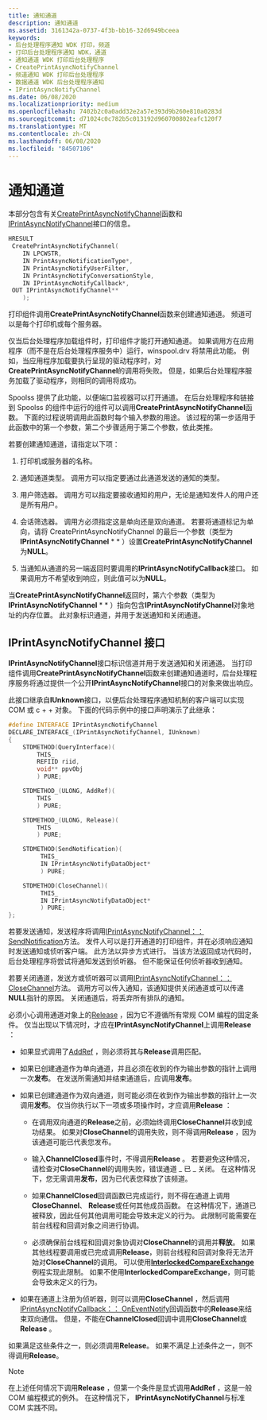 ```yaml
---
title: 通知通道
description: 通知通道
ms.assetid: 3161342a-0737-4f3b-bb16-32d6949bceea
keywords:
- 后台处理程序通知 WDK 打印，频道
- 打印后台处理程序通知 WDK，通道
- 通知通道 WDK 打印后台处理程序
- CreatePrintAsyncNotifyChannel
- 频道通知 WDK 打印后台处理程序
- 数据通道 WDK 后台处理程序通知
- IPrintAsyncNotifyChannel
ms.date: 06/08/2020
ms.localizationpriority: medium
ms.openlocfilehash: 7402b2c0a0add32e2a57e393d9b260e810a0283d
ms.sourcegitcommit: d71024c0c782b5c013192d960700802eafc120f7
ms.translationtype: MT
ms.contentlocale: zh-CN
ms.lasthandoff: 06/08/2020
ms.locfileid: "84507106"
---
```

# <a name="notification-channel"></a>通知通道

本部分包含有关[CreatePrintAsyncNotifyChannel](https://docs.microsoft.com/windows/win32/api/prnasnot/nf-prnasnot-createprintasyncnotifychannel)函数和[IPrintAsyncNotifyChannel](https://docs.microsoft.com/windows/win32/api/prnasnot/nn-prnasnot-iprintasyncnotifychannel)接口的信息。

```cpp
HRESULT
 CreatePrintAsyncNotifyChannel(
    IN LPCWSTR,
    IN PrintAsyncNotificationType*,
    IN PrintAsyncNotifyUserFilter,
    IN PrintAsyncNotifyConversationStyle,
    IN IPrintAsyncNotifyCallback*,
 OUT IPrintAsyncNotifyChannel**
    );
```

打印组件调用**CreatePrintAsyncNotifyChannel**函数来创建通知通道。 频道可以是每个打印机或每个服务器。

仅当后台处理程序加载组件时，打印组件才能打开通知通道。 如果调用方在应用程序（而不是在后台处理程序服务中）运行，winspool.drv 将禁用此功能。 例如，当应用程序加载要执行呈现的驱动程序时，对**CreatePrintAsyncNotifyChannel**的调用将失败。 但是，如果后台处理程序服务加载了驱动程序，则相同的调用将成功。

Spoolss 提供了此功能，以便端口监视器可以打开通道。 在后台处理程序和链接到 Spoolss 的组件中运行的组件可以调用**CreatePrintAsyncNotifyChannel**函数。 下面的过程说明调用此函数时每个输入参数的用途。 该过程的第一步适用于此函数中的第一个参数，第二个步骤适用于第二个参数，依此类推。

若要创建通知通道，请指定以下项：

1. 打印机或服务器的名称。

1. 通知通道类型。 调用方可以指定要通过此通道发送的通知的类型。

1. 用户筛选器。 调用方可以指定要接收通知的用户，无论是通知发件人的用户还是所有用户。

1. 会话筛选器。 调用方必须指定这是单向还是双向通道。 若要将通道标记为单向，请将 CreatePrintAsyncNotifyChannel 的最后一个参数（类型为**IPrintAsyncNotifyChannel** \* \* ）设置**CreatePrintAsyncNotifyChannel**为**NULL**。

1. 当通知从通道的另一端返回时要调用的**IPrintAsyncNotifyCallback**接口。 如果调用方不希望收到响应，则此值可以为**NULL**。

当**CreatePrintAsyncNotifyChannel**返回时，第六个参数（类型为**IPrintAsyncNotifyChannel** \* \* ）指向包含**IPrintAsyncNotifyChannel**对象地址的内存位置。 此对象标识通道，并用于发送通知和关闭通道。

## <a name="iprintasyncnotifychannel-interface"></a>IPrintAsyncNotifyChannel 接口

**IPrintAsyncNotifyChannel**接口标识信道并用于发送通知和关闭通道。 当打印组件调用**CreatePrintAsyncNotifyChannel**函数来创建通知通道时，后台处理程序服务将通过提供一个公开**IPrintAsyncNotifyChannel**接口的对象来做出响应。

此接口继承自**IUnknown**接口，以便后台处理程序通知机制的客户端可以实现 COM 或 c + + 对象。 下面的代码示例中的接口声明演示了此继承：

```cpp
#define INTERFACE IPrintAsyncNotifyChannel
DECLARE_INTERFACE_(IPrintAsyncNotifyChannel, IUnknown)
{
    STDMETHOD(QueryInterface)(
        THIS_
        REFIID riid,
        void** ppvObj
        ) PURE;

    STDMETHOD_(ULONG, AddRef)(
        THIS
        ) PURE;

    STDMETHOD_(ULONG, Release)(
        THIS
        ) PURE;

    STDMETHOD(SendNotification)(
         THIS_
         IN IPrintAsyncNotifyDataObject*
         ) PURE;

    STDMETHOD(CloseChannel)(
         THIS_
         IN IPrintAsyncNotifyDataObject*
         ) PURE;
};
```

若要发送通知，发送程序将调用[IPrintAsyncNotifyChannel：： SendNotification](https://docs.microsoft.com/windows/win32/api/prnasnot/nf-prnasnot-iprintasyncnotifychannel-sendnotification)方法。 发件人可以是打开通道的打印组件，并在必须响应通知时发送通知或侦听客户端。 此方法以异步方式进行。 当该方法返回成功代码时，后台处理程序将尝试将通知发送到侦听器。 但不能保证任何侦听器收到通知。

若要关闭通道，发送方或侦听器可以调用[IPrintAsyncNotifyChannel：： CloseChannel](https://docs.microsoft.com/windows/win32/api/prnasnot/nf-prnasnot-iprintasyncnotifychannel-closechannel)方法。 调用方可以传入通知，该通知提供关闭通道或可以传递**NULL**指针的原因。 关闭通道后，将丢弃所有排队的通知。

必须小心调用通道对象上的[Release](https://docs.microsoft.com/windows/win32/api/unknwn/nf-unknwn-iunknown-release) ，因为它不遵循所有常规 COM 编程的固定条件。 仅当出现以下情况时，才应在**IPrintAsyncNotifyChannel**上调用**Release** ：

- 如果显式调用了[AddRef](https://docs.microsoft.com/windows/win32/api/unknwn/nf-unknwn-iunknown-addref) ，则必须将其与**Release**调用匹配。

- 如果已创建通道作为单向通道，并且必须在收到的作为输出参数的指针上调用一次**发布**。 在发送所需通知并结束通道后，应调用**发布**。

- 如果已创建通道作为双向通道，则可能必须在收到作为输出参数的指针上一次调用**发布**。 仅当你执行以下一项或多项操作时，才应调用**Release** ：

  - 在调用双向通道的**Release**之前，必须始终调用**CloseChannel**并收到成功结果。 如果对**CloseChannel**的调用失败，则不得调用**Release** ，因为该通道可能已代表您发布。

  - 输入**ChannelClosed**事件时，不得调用**Release** 。 若要避免这种情况，请检查对**CloseChannel**的调用失败，错误通道 \_ 已 \_ 关闭。 在这种情况下，您无需调用**发布**，因为已代表您释放了该频道。

  - 如果**ChannelClosed**回调函数已完成运行，则不得在通道上调用**CloseChannel**、 **Release**或任何其他成员函数。 在这种情况下，通道已被释放，因此任何其他调用可能会导致未定义的行为。 此限制可能需要在前台线程和回调对象之间进行协调。

  - 必须确保前台线程和回调对象协调对**CloseChannel**的调用并**释放**。 如果其他线程要调用或已完成调用**Release**，则前台线程和回调对象将无法开始对**CloseChannel**的调用。 可以使用[**InterlockedCompareExchange**](https://docs.microsoft.com/windows-hardware/drivers/ddi/wdm/nf-wdm-interlockedcompareexchange)例程实现此限制。 如果不使用**InterlockedCompareExchange**，则可能会导致未定义的行为。

- 如果在通道上注册为侦听器，则可以调用**CloseChannel** ，然后调用[IPrintAsyncNotifyCallback：： OnEventNotify](https://docs.microsoft.com/windows/win32/api/prnasnot/nf-prnasnot-iprintasyncnotifycallback-oneventnotify)回调函数中的**Release**来结束双向通信。 但是，不能在**ChannelClosed**回调中调用**CloseChannel**或**Release** 。

如果满足这些条件之一，则必须调用**Release**。 如果不满足上述条件之一，则不得调用**Release**。

> [!NOTE]
> 在上述任何情况下调用**Release** ，但第一个条件是显式调用**AddRef** ，这是一般 COM 编程模式的例外。 在这种情况下， **IPrintAsyncNotifyChannel**与标准 COM 实践不同。

